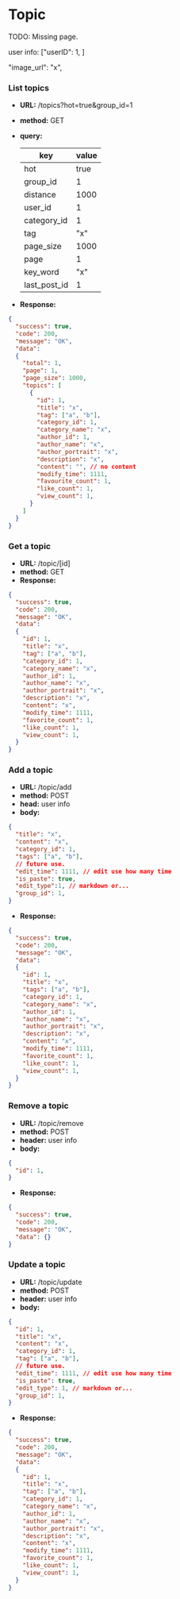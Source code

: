 # Topic

TODO:
Missing page.

user info: ["userID": 1, ]

"image_url": "x",

### List topics

* **URL:** /topics?hot=true&group_id=1

* **method:** GET

* **query:** 

  | key          | value |
  | ------------ | ----- |
  | hot          | true  |
  | group_id     | 1     |
  | distance     | 1000  |
  | user_id      | 1     |
  | category_id  | 1     |
  | tag          | "x"   |
  | page_size    | 1000  |
  | page         | 1     |
  | key_word     | "x"   |
  | last_post_id | 1     |

  

* **Response:**

```json
{
  "success": true,
  "code": 200,
  "message": "OK",
  "data": 
  {
    "total": 1,
    "page": 1,
    "page_size": 1000,
    "topics": [
      {
        "id": 1,
        "title": "x",
        "tag": ["a", "b"],
        "category_id": 1,
        "category_name": "x",
        "author_id": 1,
        "author_name": "x",
        "author_portrait": "x",
        "description": "x",
        "content": "", // no content
        "modify_time": 1111,
        "favourite_count": 1,
        "like_count": 1,
        "view_count": 1,
      }
    ]
  }
}
```

### Get a topic

* **URL:** /topic/[id]
* **method:** GET
* **Response:**

```json
{
  "success": true,
  "code": 200,
  "message": "OK",
  "data": 
  {
    "id": 1,
    "title": "x",
    "tag": ["a", "b"],
    "category_id": 1,
    "category_name": "x",
    "author_id": 1,
    "author_name": "x",
    "author_portrait": "x",
    "description": "x",
    "content": "x",
    "modify_time": 1111,
    "favorite_count": 1,
    "like_count": 1,
    "view_count": 1,
  }
}
```

### Add a topic

* **URL:** /topic/add
* **method:** POST
* **head:** user info
* **body:**

```json
{
  "title": "x",
  "content": "x",
  "category_id": 1,
  "tags": ["a", "b"],
  // future use.
  "edit_time": 1111, // edit use how many time
  "is_paste": true,
  "edit_type":1, // markdown or...
  "group_id": 1,
}
```

* **Response:**

```json
{
  "success": true,
  "code": 200,
  "message": "OK",
  "data":
  {
    "id": 1,
    "title": "x",
    "tags": ["a", "b"],
    "category_id": 1,
    "category_name": "x",
    "author_id": 1,
    "author_name": "x",
    "author_portrait": "x",
    "description": "x",
    "content": "x",
    "modify_time": 1111,
    "favorite_count": 1,
    "like_count": 1,
    "view_count": 1,
  }
}
```

### Remove a topic

* **URL:** /topic/remove
* **method:** POST
* **header:** user info
* **body:**

```json
{
  "id": 1,
}
```

* **Response:**

```json
{
  "success": true,
  "code": 200,
  "message": "OK",
  "data": {}
}
```

### Update a topic

* **URL:** /topic/update
* **method:** POST
* **header:** user info
* **body:**

```json
{
  "id": 1,
  "title": "x",
  "content": "x",
  "category_id": 1,
  "tag": ["a", "b"],
  // future use.
  "edit_time": 1111, // edit use how many time
  "is_paste": true,
  "edit_type": 1, // markdown or...
  "group_id": 1,
}
```

* **Response:**

```json
{
  "success": true,
  "code": 200,
  "message": "OK",
  "data":
  {
    "id": 1,
    "title": "x",
    "tag": ["a", "b"],
    "category_id": 1,
    "category_name": "x",
    "author_id": 1,
    "author_name": "x",
    "author_portrait": "x",
    "description": "x",
    "content": "x",
    "modify_time": 1111,
    "favorite_count": 1,
    "like_count": 1,
    "view_count": 1,
  }
}
```

